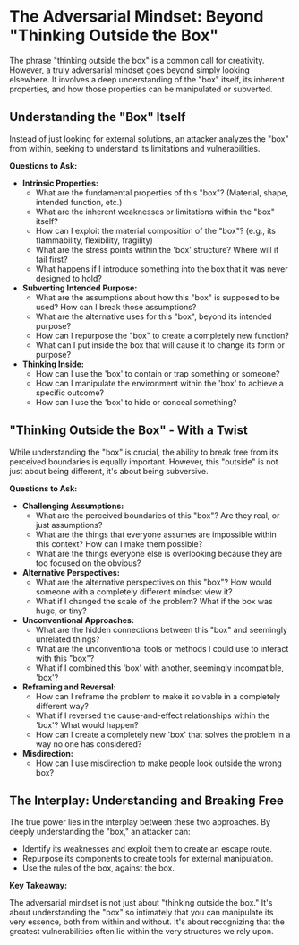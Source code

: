 # The Adversarial Mindset: Beyond "Thinking Outside the Box"

The phrase "thinking outside the box" is a common call for creativity. However, a truly adversarial mindset goes beyond simply looking elsewhere. It involves a deep understanding of the "box" itself, its inherent properties, and how those properties can be manipulated or subverted.

## Understanding the "Box" Itself

Instead of just looking for external solutions, an attacker analyzes the "box" from within, seeking to understand its limitations and vulnerabilities.

**Questions to Ask:**

* **Intrinsic Properties:**
    * What are the fundamental properties of this "box"? (Material, shape, intended function, etc.)
    * What are the inherent weaknesses or limitations within the "box" itself?
    * How can I exploit the material composition of the "box"? (e.g., its flammability, flexibility, fragility)
    * What are the stress points within the 'box' structure? Where will it fail first?
    * What happens if I introduce something into the box that it was never designed to hold?
* **Subverting Intended Purpose:**
    * What are the assumptions about how this "box" is supposed to be used? How can I break those assumptions?
    * What are the alternative uses for this "box", beyond its intended purpose?
    * How can I repurpose the "box" to create a completely new function?
    * What can I put inside the box that will cause it to change its form or purpose?
* **Thinking Inside:**
    * How can I use the 'box' to contain or trap something or someone?
    * How can I manipulate the environment within the 'box' to achieve a specific outcome?
    * How can I use the 'box' to hide or conceal something?

## "Thinking Outside the Box" - With a Twist

While understanding the "box" is crucial, the ability to break free from its perceived boundaries is equally important. However, this "outside" is not just about being different, it's about being subversive.

**Questions to Ask:**

* **Challenging Assumptions:**
    * What are the perceived boundaries of this "box"? Are they real, or just assumptions?
    * What are the things that everyone assumes are impossible within this context? How can I make them possible?
    * What are the things everyone else is overlooking because they are too focused on the obvious?
* **Alternative Perspectives:**
    * What are the alternative perspectives on this "box"? How would someone with a completely different mindset view it?
    * What if I changed the scale of the problem? What if the box was huge, or tiny?
* **Unconventional Approaches:**
    * What are the hidden connections between this "box" and seemingly unrelated things?
    * What are the unconventional tools or methods I could use to interact with this "box"?
    * What if I combined this 'box' with another, seemingly incompatible, 'box'?
* **Reframing and Reversal:**
    * How can I reframe the problem to make it solvable in a completely different way?
    * What if I reversed the cause-and-effect relationships within the 'box'? What would happen?
    * How can I create a completely new 'box' that solves the problem in a way no one has considered?
* **Misdirection:**
    * How can I use misdirection to make people look outside the wrong box?

## The Interplay: Understanding and Breaking Free

The true power lies in the interplay between these two approaches. By deeply understanding the "box," an attacker can:

* Identify its weaknesses and exploit them to create an escape route.
* Repurpose its components to create tools for external manipulation.
* Use the rules of the box, against the box.

**Key Takeaway:**

The adversarial mindset is not just about "thinking outside the box." It's about understanding the "box" so intimately that you can manipulate its very essence, both from within and without. It's about recognizing that the greatest vulnerabilities often lie within the very structures we rely upon.
